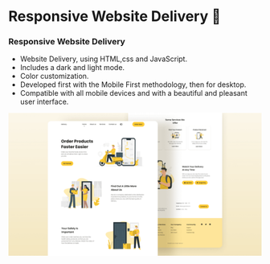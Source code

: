 # Responsive Website Delivery 🚚

### Responsive Website Delivery

- Website Delivery, using HTML,css and JavaScript.
- Includes a dark and light mode.
- Color customization.
- Developed first with the Mobile First methodology, then for desktop.
- Compatible with all mobile devices and with a beautiful and pleasant user interface.



![Delivery website](/preview.png)

